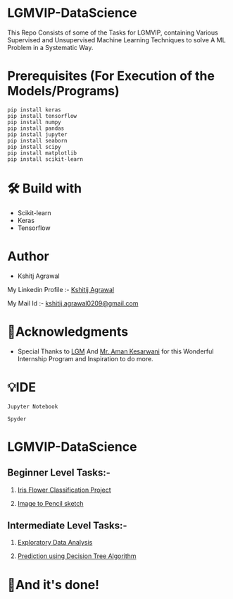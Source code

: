 # LGMVIP-DataScience
This Repo Consists of some of the Tasks for LGMVIP, containing Various Supervised and Unsupervised Machine Learning Techniques to solve A ML Problem in a Systematic Way.
# Prerequisites (For Execution of the Models/Programs)
```
pip install keras
pip install tensorflow
pip install numpy
pip install pandas
pip install jupyter
pip install seaborn
pip install scipy
pip install matplotlib
pip install scikit-learn
```

# 🛠 Build with 
* Scikit-learn
* Keras
* Tensorflow

# Author 
* Kshitj Agrawal

My Linkedin Profile :- [Kshitij Agrawal](https://www.linkedin.com/in/kshitij-agrawal-3a557814b/)<br>

My Mail Id :- kshitij.agrawal0209@gmail.com

# 🙏Acknowledgments
* Special Thanks to [LGM](https://www.linkedin.com/company/letsgrowmore/) And [Mr. Aman Kesarwani](https://www.linkedin.com/in/~amankesarwani/) for this Wonderful Internship Program and Inspiration to do more.

# 💡IDE 
```
Jupyter Notebook
```
```
Spyder
```

# LGMVIP-DataScience <br>

## Beginner Level Tasks:-

1. [Iris Flower Classification Project](https://github.com/kshitij0209ag/LGMVIP-DataScience/tree/master/Task-1)

2. [Image to Pencil sketch](https://github.com/kshitij0209ag/LGMVIP-DataScience/tree/master/Task-2)

## Intermediate Level Tasks:-

1. [Exploratory Data Analysis](https://github.com/kshitij0209ag/LGMVIP-DataScience/tree/master/Task-3)

2. [Prediction using Decision Tree Algorithm](https://github.com/kshitij0209ag/LGMVIP-DataScience/tree/master/Task-4)

# 👏And it's done!
